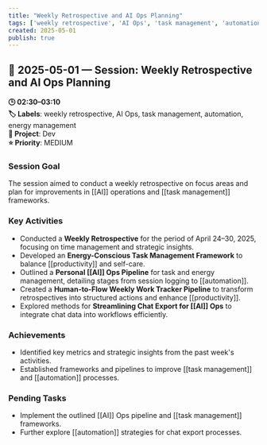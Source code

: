 ```yaml
---
title: "Weekly Retrospective and AI Ops Planning"
tags: ['weekly retrospective', 'AI Ops', 'task management', 'automation', 'energy management']
created: 2025-05-01
publish: true
---
```


## 📅 2025-05-01 — Session: Weekly Retrospective and AI Ops Planning

**🕒 02:30–03:10**  
**🏷️ Labels**: weekly retrospective, AI Ops, task management, automation, energy management  
**📂 Project**: Dev  
**⭐ Priority**: MEDIUM  


### Session Goal
The session aimed to conduct a weekly retrospective on focus areas and plan for improvements in [[AI]] operations and [[task management]] frameworks.

### Key Activities
- Conducted a **Weekly Retrospective** for the period of April 24–30, 2025, focusing on time management and strategic insights.
- Developed an **Energy-Conscious Task Management Framework** to balance [[productivity]] and self-care.
- Outlined a **Personal [[AI]] Ops Pipeline** for task and energy management, detailing stages from session logging to [[automation]].
- Created a **Human-to-Flow Weekly Work Tracker Pipeline** to transform retrospectives into structured actions and enhance [[productivity]].
- Explored methods for **Streamlining Chat Export for [[AI]] Ops** to integrate chat data into workflows efficiently.

### Achievements
- Identified key metrics and strategic insights from the past week's activities.
- Established frameworks and pipelines to improve [[task management]] and [[automation]] processes.

### Pending Tasks
- Implement the outlined [[AI]] Ops pipeline and [[task management]] frameworks.
- Further explore [[automation]] strategies for chat export processes.
